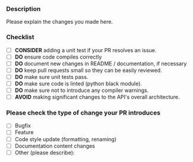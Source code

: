 ### Description

Please explain the changes you made here.

### Checklist

- [ ] **CONSIDER** adding a unit test if your PR resolves an issue.
- [ ] **DO** ensure code compiles correctly
- [ ] **DO** document new changes in README / documentation, if necessary
- [ ] **DO** keep pull requests small so they can be easily reviewed.
- [ ] **DO** make sure unit tests pass.
- [ ] **DO** make sure code is linted (python black module).
- [ ] **DO** make sure not to introduce any compiler warnings.
- [ ] **AVOID** making significant changes to the API's overall architecture.

### Please check the type of change your PR introduces

- [ ] Bugfix
- [ ] Feature
- [ ] Code style update (formatting, renaming)
- [ ] Documentation content changes
- [ ] Other (please describe):
